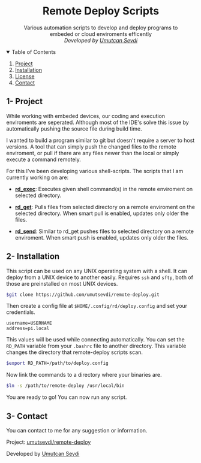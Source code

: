 <div align="center">
<h1>Remote Deploy Scripts</h1>
<p> Various automation scripts to develop and deploy programs to<br>
embeded or cloud enviroments efficently<br>
<i>Developed by <a href="https://github.com/umutsevdi"> Umutcan Sevdi</a></i></p>
</div>
<details open="open">
  <summary>Table of Contents</summary>
  <ol>
    <li><a href="#project">Project</a></li>
    <li><a href="#installation">Installation</a></li>
    <li><a href="LICENSE">License</a></li>
    <li><a href="#contact">Contact</a></li>
  </ol>
</details>

<section id="project">

## 1- Project

While working with embeded devices, our coding and execution enviroments are
seperated. Although most of the IDE's solve this issue by automatically pushing
the source file during build time.

I wanted to build a program similar to git but doesn't require a server to host
versions. A tool that can simply push the changed files to the remote enviroment,
or pull if there are any files newer than the local or simply execute a command remotely.

For this I've been developing various shell-scripts. The scripts that I am currently
working on are:

- **[rd_exec](bin/rd_exec)**: Executes given shell command(s) in the remote enviroment
  on selected directory.

- **[rd_get](bin/rd_get)**: Pulls files from selected directory on a remote enviroment
  on the selected directory. When smart pull is enabled, updates only older the files.

- **[rd_send](bin/rd_send)**: Similar to rd_get pushes files to selected directory
  on a remote enviroment. When smart push is enabled, updates only older the files.

</section>

<section id="installation">

## 2- Installation

This script can be used on any UNIX operating system with a shell. It can deploy
from a UNIX device to another easily. Requires `ssh` and `sftp`, both of those are
preinstalled on most UNIX devices.

```sh
$git clone https://github.com/umutsevdi/remote-deploy.git
```

Then create a config file at `$HOME/.config/rd/deploy.config` and set your credentials.

```config
username=USERNAME
address=pi.local
```

This values will be used while connecting automatically. You can set the `RD_PATH`
variable from your `.bashrc` file to another directory. This variable changes the
directory that remote-deploy scripts scan.

```sh
$export RD_PATH=/path/to/deploy.config
```

Now link the commands to a directory where your binaries are.

```sh
$ln -s /path/to/remote-deploy /usr/local/bin
```

You are ready to go! You can now run any script.

## 3- Contact

You can contact to me for any suggestion or information.

Project: [umutsevdi/remote-deploy](https://github.com/umutsevdi/remote-deploy)

Developed by [Umutcan Sevdi](https://github.com/umutsevdi)

</section>
